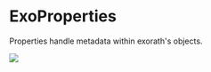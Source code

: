 # ExoProperties
Properties handle metadata within exorath's objects. 

[![](https://jitpack.io/v/Exorath/ExoProperties.svg)](https://jitpack.io/#Exorath/ExoProperties)

